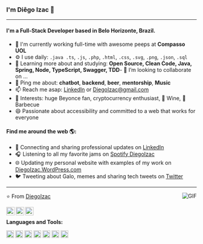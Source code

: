 ### I'm Diêgo Izac 👋
---

#### I'm a Full-Stack Developer based in Belo Horizonte, Brazil.

- 🏢 I'm currently working full-time with awesome peeps at **Compasso UOL**
- ⚙️ I use daily: `.java .ts`, `.js`, `.php`, `.html`, `.css`, `.svg`, `.png`, `.json`, `.sql`
- 🌱 Learning more about and studying: **Open Source, Clean Code, Java, Spring, Node, TypeScript, Swagger, TDD**- 👯 I’m looking to collaborate on ...
- 💬 Ping me about: **chatbot**, **backend**, **beer**, **mentorship**, **Music**
- 📫 Reach me asap: <a href="https://www.linkedin.com/in/diegoizac/">LinkedIn</a> or DiegoIzac@gmail.com
- 💜 Interests: huge Beyonce fan, cryptocurrency enthusiast, 🍷 Wine, 🍖 Barbecue
- 😄 Passionate about accessibility and committed to a web that works for everyone

#### Find me around the web 🌎:
- 💼 Connecting and sharing professional updates on <a href="https://www.linkedin.com/in/diegoizac/">LinkedIn</a>
- 🎧 Listening to all my favorite jams on <a href="https://open.spotify.com/user/vg34icbx8l4f5268ffuw10xw1">Spotify DiegoIzac</a>
- 🌐 Updating my personal website with examples of my work on <a href="https://diegoizac.wordpress.com">DiegoIzac.WordPress.com</a>
- 🐦 Tweeting about Galo, memes and sharing tech tweets on <a href="https://twitter.com/diegoizac/">Twitter</a>

---
<img align="right" alt="GIF" src="https://i.imgur.com/nJiYiVT.gif" />

⭐️ From [DiegoIzac](https://github.com/DiegoIzac)



<a href="https://www.linkedin.com/in/DiegoIzac/">
  <img align="left" alt="Diêgo Izac LinkdeIn" width="22px" src="https://cdn.nerdvana.com.br/ghpassets/linkedin.svg" />
</a>
<a href="https://github.com/DiegoIzac">
  <img align="left" alt="Diego Izac GitHub" width="22px" src="https://cdn.nerdvana.com.br/ghpassets/github.svg" />
</a>
<a href="https://facebook.com/IzacDiego">
  <img align="left" alt="Diego Izac Facebook" width="22px" src="https://cdn.nerdvana.com.br/ghpassets/facebook.svg" />
</a>
<br />



**Languages and Tools:**

<code><img height="20" src="https://cdn.nerdvana.com.br/ghpassets/typescript.svg"></code>
<code><img height="20" src="https://cdn.nerdvana.com.br/ghpassets/postman.svg"></code>
<code><img height="20" src="https://cdn.nerdvana.com.br/ghpassets/insomnia.svg"></code>
<code><img height="20" src="https://cdn.nerdvana.com.br/ghpassets/mysql.svg"></code>
<code><img height="20" src="https://cdn.nerdvana.com.br/ghpassets/mongodb.svg"></code>
<code><img height="20" src="https://cdn.nerdvana.com.br/ghpassets/vscode.svg"></code>
<code><img height="20" src="https://cdn.nerdvana.com.br/ghpassets/terminal.svg"></code>
